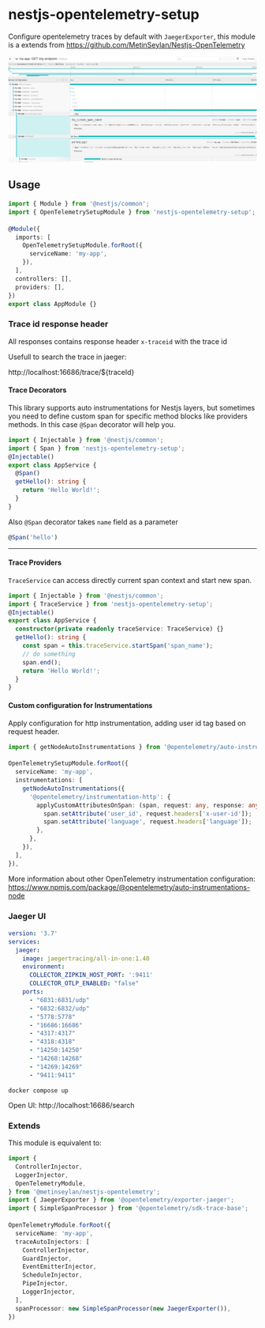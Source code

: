 # nestjs-opentelemetry-setup

Configure opentelemetry traces by default with `JaegerExporter`, this module is a extends from https://github.com/MetinSeylan/Nestjs-OpenTelemetry

![jaeger-trace.png](./images//jaeger-trace.png)
## Usage

```ts
import { Module } from '@nestjs/common';
import { OpenTelemetrySetupModule } from 'nestjs-opentelemetry-setup';

@Module({
  imports: [
    OpenTelemetrySetupModule.forRoot({
      serviceName: 'my-app',
    }),
  ],
  controllers: [],
  providers: [],
})
export class AppModule {}
```

### Trace id response header

All responses contains response header `x-traceid` with the trace id

Usefull to search the trace in jaeger:

http://localhost:16686/trace/${traceId}

#### Trace Decorators
This library supports auto instrumentations for Nestjs layers, but sometimes you need to define custom span for specific method blocks like providers methods. In this case `@Span` decorator will help you.
```ts
import { Injectable } from '@nestjs/common';
import { Span } from 'nestjs-opentelemetry-setup';
@Injectable()
export class AppService {
  @Span()
  getHello(): string {
    return 'Hello World!';
  }
}
```
Also `@Span` decorator takes `name` field as a parameter
```ts
@Span('hello')
```
***
#### Trace Providers

`TraceService` can access directly current span context and start new span.
```ts
import { Injectable } from '@nestjs/common';
import { TraceService } from 'nestjs-opentelemetry-setup';
@Injectable()
export class AppService {
  constructor(private readonly traceService: TraceService) {}
  getHello(): string {
    const span = this.traceService.startSpan('span_name');
    // do something
    span.end();
    return 'Hello World!';
  }
}
```

#### Custom configuration for Instrumentations

Apply configuration for http instrumentation, adding user id tag based on request header.

```ts
import { getNodeAutoInstrumentations } from '@opentelemetry/auto-instrumentations-node';

OpenTelemetrySetupModule.forRoot({
  serviceName: 'my-app',
  instrumentations: [
    getNodeAutoInstrumentations({
      '@opentelemetry/instrumentation-http': {
        applyCustomAttributesOnSpan: (span, request: any, response: any) => {
          span.setAttribute('user_id', request.headers['x-user-id']);
          span.setAttribute('language', request.headers['language']);
        },
      },
    }),
  ],
}),
```

More information about other OpenTelemetry instrumentation configuration: https://www.npmjs.com/package/@opentelemetry/auto-instrumentations-node

### Jaeger UI

```yml
version: '3.7'
services:
  jaeger:
    image: jaegertracing/all-in-one:1.40
    environment:
      COLLECTOR_ZIPKIN_HOST_PORT: ':9411'
      COLLECTOR_OTLP_ENABLED: "false"
    ports:
      - "6831:6831/udp"
      - "6832:6832/udp"
      - "5778:5778"
      - "16686:16686"
      - "4317:4317"
      - "4318:4318"
      - "14250:14250"
      - "14268:14268"
      - "14269:14269"
      - "9411:9411"
```

```
docker compose up
```
Open UI: http://localhost:16686/search

### Extends

This module is equivalent to:

```ts
import {
  ControllerInjector,
  LoggerInjector,
  OpenTelemetryModule,
} from '@metinseylan/nestjs-opentelemetry';
import { JaegerExporter } from '@opentelemetry/exporter-jaeger';
import { SimpleSpanProcessor } from '@opentelemetry/sdk-trace-base';

OpenTelemetryModule.forRoot({
  serviceName: 'my-app',
  traceAutoInjectors: [
    ControllerInjector,
    GuardInjector,
    EventEmitterInjector,
    ScheduleInjector,
    PipeInjector,
    LoggerInjector,
  ],
  spanProcessor: new SimpleSpanProcessor(new JaegerExporter()),
})
```
